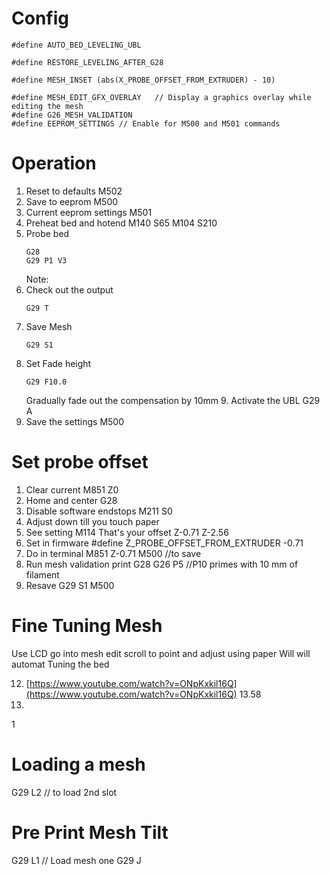 # Config
```
#define AUTO_BED_LEVELING_UBL

#define RESTORE_LEVELING_AFTER_G28

#define MESH_INSET (abs(X_PROBE_OFFSET_FROM_EXTRUDER) - 10)

#define MESH_EDIT_GFX_OVERLAY   // Display a graphics overlay while editing the mesh
#define G26_MESH_VALIDATION
#define EEPROM_SETTINGS // Enable for M500 and M501 commands
```

# Operation
1. Reset to defaults
  M502
2. Save to eeprom
  M500
 3. Current eeprom settings
 M501
 4. Preheat bed and hotend
  M140 S65
  M104 S210
3. Probe bed
    ```
    G28
    G29 P1 V3
    ```
    Note: 
4. Check out the output
    ```
    G29 T
    ```
5. Save Mesh
    ```
    G29 S1
    ```
 8. Set Fade height
    ```
    G29 F10.0
    ```
     Gradually fade out the compensation by 10mm  9. Activate the UBL
  G29 A
  10. Save the settings
   M500
# Set probe offset
1. Clear current
M851 Z0
2. Home and center
G28 
3. Disable software endstops
M211 S0
4. Adjust down till you touch paper
5. See setting
M114
That's your offset Z-0.71 Z-2.56
6. Set in firmware
#define Z_PROBE_OFFSET_FROM_EXTRUDER -0.71
7. Do in terminal
M851 Z-0.71
M500 //to save
8. Run mesh validation print
G28
G26 P5 //P10 primes with 10 mm of filament
9. Resave
 G29 S1
 M500
 # Fine Tuning Mesh
 Use LCD go into mesh edit
 scroll to point and adjust using paper
 Will 
 will automat Tuning the bed
  
 12. [https://www.youtube.com/watch?v=ONpKxkil16Q](https://www.youtube.com/watch?v=ONpKxkil16Q) 13.58
 13.  
 1
# Loading a mesh
G29 L2 // to load 2nd slot

# Pre Print Mesh Tilt
G29 L1 // Load mesh one
G29 J
<!--stackedit_data:
eyJoaXN0b3J5IjpbLTg2MjQwNTY3MSwxNTE5MDY1NzkwLC0yMD
I4NTA4OTEsLTQyMTI3MzI3MCwtMjEwMDE0MjQxOCwxMDY5MTIy
NTg4LC05NjUxMTk5NDIsMjIwOTI1Nzg5LDE0NDQ4MjQ3NTUsLT
EzODE5MjcwNjUsLTE5MTE0MTU3ODksMTUyNDExMjk0MSwtMTM5
NDMwNzkxMSwxODA2OTMwMjI0LC0xNDg3ODIyNzc3LDEzODk5ND
MyMzUsODM0MjA0Mjk2LC0xMjM2ODM5MTg0LC05NzU4MTMxNzJd
fQ==
-->